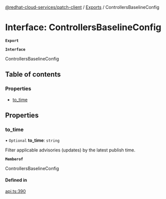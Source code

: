 [@redhat-cloud-services/patch-client](../README.md) / [Exports](../modules.md) / ControllersBaselineConfig

# Interface: ControllersBaselineConfig

**`Export`**

**`Interface`**

ControllersBaselineConfig

## Table of contents

### Properties

- [to\_time](ControllersBaselineConfig.md#to_time)

## Properties

### to\_time

• `Optional` **to\_time**: `string`

Filter applicable advisories (updates) by the latest publish time.

**`Memberof`**

ControllersBaselineConfig

#### Defined in

[api.ts:390](https://github.com/RedHatInsights/javascript-clients/blob/master/packages/patch/api.ts#L390)

